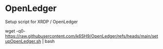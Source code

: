 # OpenLedger
Setup script for XRDP / OpenLedger



wget -q0- https://raw.githubusercontent.com/k6SH9/OpenLedger/refs/heads/main/setupOpenLedger.sh | bash
